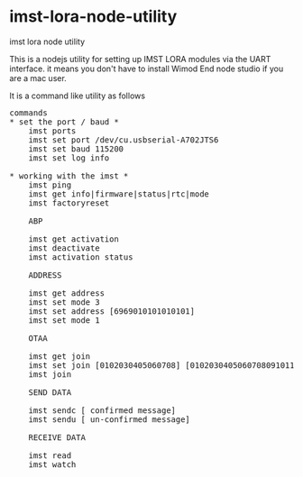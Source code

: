 # imst-lora-node-utility
imst lora node utility

This is a nodejs utility for setting up IMST LORA modules via the UART interface.  it means you don't have to install Wimod End node studio if you are a mac user.

It is a command like utility as follows 
<pre>
commands
* set the port / baud *
	imst ports 
	imst set port /dev/cu.usbserial-A702JTS6
	imst set baud 115200
	imst set log info
 
* working with the imst *
	imst ping
	imst get info|firmware|status|rtc|mode
	imst factoryreset
 
	ABP
 
	imst get activation
	imst deactivate
	imst activation status
 
	ADDRESS
 
	imst get address
	imst set mode 3
	imst set address [6969010101010101]
	imst set mode 1
 
	OTAA
 
	imst get join
	imst set join [0102030405060708] [01020304050607080910111213141516]
	imst join 
 
	SEND DATA
 
	imst sendc [ confirmed message]
	imst sendu [ un-confirmed message]
 
	RECEIVE DATA
 
	imst read 
	imst watch 
</pre>	
	
